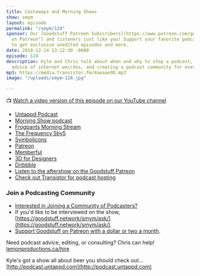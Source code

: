 ```yaml
---
title: Castaways and Morning Shows
show: smym
layout: episode
permalink: "/smym/124"
sponsor: Our [Goodstuff Patreon Subscribers](https://www.patreon.com/goodstuff "Goodstuff
  on Patreon") and listeners just like you! Support your favorite podcasts directly
  to get exclusive unedited episodes and more.
date: 2018-12-14 13:12:30 -0800
episode: 124
description: Kyle and Chris talk about when and why to stop a podcast, ignoring the
  advice of internet weirdos, and creating a podcast community for everyone else.
mp3: https://media.transistor.fm/4aeaae98.mp3
image: "/uploads/smym-124.jpg"

---
```

📺 [Watch a video version of this episode on our YouTube channel](https://www.youtube.com/watch?v=eRkOiiIlSyA)

* [Untappd Podcast](https://podcast.untappd.com)
* [Morning Show podcast](\[https://goodstuff.network/morningshow/\](https://goodstuff.network/morningshow/))
* [Frogpants Morning Stream](\[https://www.frogpants.com/tms\](https://www.frogpants.com/tms))
* [The Frequency 5by5](\[http://5by5.tv/frequency\](http://5by5.tv/frequency))
* [Symbolicons](\[https://symbolicons.com\](https://symbolicons.com/))
* [Patreon](\[https://www.patreon.com/goodstuff\](https://www.patreon.com/goodstuff))
* [Memberful](\[https://memberful.com\](https://memberful.com/))
* [3D for Designers](\[https://www.3dfordesigners.com\](https://www.3dfordesigners.com/))
* [Dribbble](\[https://dribbble.com\](https://dribbble.com/))
* [Listen to the aftershow on the Goodstuff Patreon](https://www.patreon.com/posts/23338111)
* [Check out Transistor for podcast hosting](https://transistor.fm/?via=chris)

### Join a Podcasting Community

* [Interested in Joining a Community of Podcasters?](https://mailchi.mp/ad73a5bdfab5/podcasting)
* If you'd like to be interviewed on the show, [https://goodstuff.network/smym/ask/](https://goodstuff.network/smym/ask/)
* [Support Goodstuff on Patreon with a dollar or two a month](https://www.patreon.com/goodstuff).

Need podcast advice, editing, or consulting? Chris can help! [lemonproductions.ca/hire](https://lemonproductions.ca/hire)

Kyle's got a show all about beer you should check out... [http://podcast.untappd.com](http://podcast.untappd.com)